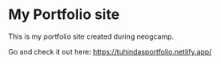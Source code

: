 # My Portfolio site
 This is my portfolio site created during neogcamp.
 
 Go and check it out here: https://tuhindasportfolio.netlify.app/
